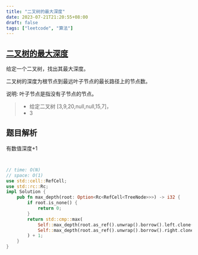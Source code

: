 ```yaml
---
title: "二叉树的最大深度"
date: 2023-07-21T21:20:55+08:00
draft: false
tags: ["leetcode", "算法"]
---
```


## [二叉树的最大深度](https://leetcode.cn/problems/maximum-depth-of-binary-tree/)

给定一个二叉树，找出其最大深度。

二叉树的深度为根节点到最远叶子节点的最长路径上的节点数。

说明: 叶子节点是指没有子节点的节点。

>- 给定二叉树 [3,9,20,null,null,15,7]，
>- 3

## 题目解析

有数值深度+1

```rust


// time: O(N)
// space: O(1)
use std::cell::RefCell;
use std::rc::Rc;
impl Solution {
    pub fn max_depth(root: Option<Rc<RefCell<TreeNode>>>) -> i32 {
        if root.is_none() {
            return 0;
        }
        return std::cmp::max(
            Self::max_depth(root.as_ref().unwrap().borrow().left.clone()),
            Self::max_depth(root.as_ref().unwrap().borrow().right.clone()),
        ) + 1;
    }
}

```

